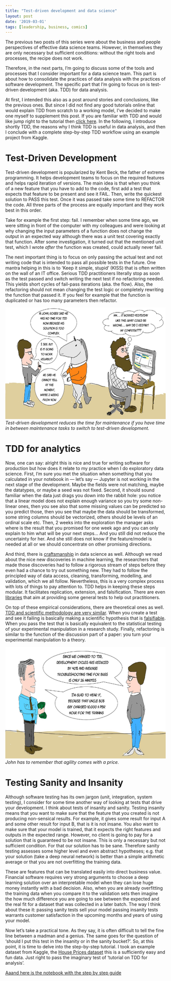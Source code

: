 ```yaml
---
title: "Test-driven development and data science"
layout: post
date: '2019-03-01'
tags: [leadership, business, comics]
---
```


The previous two posts of this series were about the business and people perspectives of effective data science teams. However, in themselves they are only necessary but sufficient conditions: without the right tools and processes, the recipe does not work.

Therefore, in the next parts, I’m going to discuss some of the tools and processes that I consider important for a data science team. This part is about how to consolidate the practices of data analysis with the practices of software development. The specific part that I’m going to focus on is test-driven development (aka. TDD) for data analysis.

At first, I intended this also as a post around stories and conclusions, like the previous ones. But since I did not find any good tutorials online that would explain TDD from scratch to a working model, I’ve decided to make one myself to supplement this post. If you are familiar with TDD and would like jump right to the tutorial then [click here](https://nbviewer.jupyter.org/github/agostontorok/tdd_data_analysis/blob/master/TDD%20in%20data%20analysis%20-%20Step-by-step%20tutorial.ipynb). In the following, I introduce shortly TDD, the reasons why I think TDD is useful in data analysis, and then I conclude with a complete step-by-step TDD workflow using an example project from Kaggle.

# Test-Driven Development
Test-driven development is popularized by Kent Beck, the father of extreme programming. It helps development teams to focus on the required features and helps rapid iteration of versions. The main idea is that when you think of a new feature that you have to add to the code, first add a test that expects that feature to be present and see it FAIL. Then, write the quickest solution to PASS this test. Once it was passed take some time to REFACTOR the code. All three parts of the process are equally important and they work best in this order.

Take for example the first step: fail. I remember when some time ago, we were sitting in front of the computer with my colleagues and were looking at why changing the input parameters of a function does not change the output in an expected way although there was a unit test covering exactly that function. After some investigation, it turned out that the mentioned unit test, which I wrote _after_ the function was created, could actually never fail.

The next important thing is to focus on only passing the actual test and not writing code that is intended to pass all possible tests in the future. One mantra helping in this is to ‘Keep it simple, stupid’ (KISS) that is often written on the wall of an IT office. Serious TDD practitioners literally stop as soon as the test passed and switch writing the next test if no refactoring needed. This yields short cycles of fail-pass iterations (aka. the flow). Also, the refactoring should not mean changing the test logic or completely rewriting the function that passed it. If you feel for example that the function is duplicated or has too many parameters then refactor.

<img class="  wp-image-74 alignright" src="/public/img/edst3_1.jpeg" alt="" width = "auto" height="350" />
<em>Test-driven development reduces the time for maintenance if you have time in between maintenance tasks to switch to test-driven development.</em>


# TDD for analytics
Now, one can say: alright this is nice and true for writing software for production but how does it relate to my practice when I do exploratory data science. First, I’m sure you met the situation when something that you calculated in your notebook in — let’s say — Jupyter is not working in the next stage of the development. Maybe the fields were not matching, maybe the datatypes, or maybe a seed was not fixed. Second, it should sound familiar when the data just drags you down into the rabbit hole: you notice that a linear model does not explain enough variance so you try some non-linear ones, then you see also that some missing values can be predicted so you predict those, then you see that maybe the data should be transformed, some string columns should be vectorized, others should be levels of an ordinal scale etc. Then, 2 weeks into the exploration the manager asks where is the result that you promised for one week ago and you can only explain to him what will be your next steps… And you still did not reduce the uncertainty for her. And she still does not know if the feature/model is needed at all or we should concentrate on other promising directions.

And third, there is [craftsmanship](http://science.sciencemag.org/content/280/5366/1014.full?view=full) in data science as well. Although we read about the nice new discoveries in machine learning, the researchers that made those discoveries had to follow a rigorous stream of steps before they even had a chance to try out something new. They had to follow the principled way of data access, cleaning, transforming, modelling, and validation, which we all follow. Nevertheless, this is a very complex process with lots of things to pay attention to. TDD helps in keeping these steps modular. It facilitates replication, extension, and falsification. There are even [libraries](https://github.com/Thenerdstation/mltest) that aim at providing some general tests to help out practitioners.

On top of these empirical considerations, there are theoretical ones as well. [TDD and scientific methodology are very similar](https://www.oreilly.com/library/view/thoughtful-machine-learning/9781449374075/ch01.html). When you create a test and see it failing is basically making a scientific hypothesis that is [falsifiable](https://en.wikipedia.org/wiki/Falsifiability). When you pass the test that is basically equivalent to the statistical testing of your experimental manipulation in a research study. Finally, refactoring is similar to the function of the discussion part of a paper: you turn your experimental manipulation to a theory.

<img class="  wp-image-74 alignright" src="/public/img/edst3_2.jpeg" alt="" width = "auto" height="350" />
<em>John has to remember that agility comes with a price.</em>


# Testing Sanity and Insanity
Although software testing has its own jargon (unit, integration, system testing), I consider for some time another way of looking at tests that drive your development. I think about tests of insanity and sanity. Testing insanity means that you want to make sure that the feature that you created is not producing non-sensical results. For example, it gives some result for input A and some other result for input B, that is it is not insane. You also want to make sure that your model is trained, that it expects the right features and outputs in the expected range. However, no client is going to pay for a solution that is guaranteed to be not insane. This is only a necessary but not sufficient condition. For that our solution has to be sane. Therefore sanity testing assesses some higher level and even abstract hypotheses; e.g. that your solution (take a deep neural network) is better than a simple arithmetic average or that you are not overfitting the training data.

These are features that can be translated easily into direct business value. Financial software requires very strong arguments to choose a deep learning solution over an interpretable model when they can lose huge money instantly with a bad decision. Also, when you are already overfitting the training data when you compare it to the validation sets then imagine the how much difference you are going to see between the expected and the real fit for a dataset that was collected in a later batch. The way I think about these it: passing sanity tests sell your model passing insanity tests warrants customer satisfaction in the upcoming months and years of using your model.

Now let’s take a practical tone. As they say, it is often difficult to tell the fine line between a madman and a genius. The same goes for the question of ‘should I put this test in the insanity or in the sanity bucket?’. So, at this point, it is time to delve into the step-by-step tutorial. I took an example dataset from Kaggle, the [House Prices dataset](https://www.kaggle.com/c/house-prices-advanced-regression-techniques) this is a sufficiently easy and fun data. Just right to pass the imaginary test of ‘tutorial on TDD for analysis’.

[Aaand here is the notebook with the step by step guide](https://nbviewer.jupyter.org/github/agostontorok/tdd_data_analysis/blob/master/TDD%20in%20data%20analysis%20-%20Step-by-step%20tutorial.ipynb)





